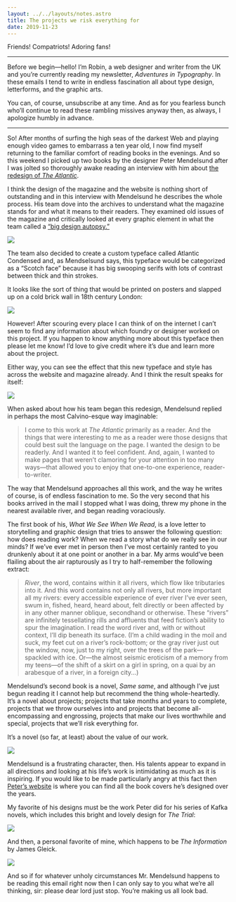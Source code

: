 ```yaml
---
layout: ../../layouts/notes.astro
title: The projects we risk everything for
date: 2019-11-23
---
```


Friends! Compatriots! Adoring fans!

---

Before we begin—hello! I’m Robin, a web designer and writer from the UK and you’re currently reading my newsletter, _Adventures in Typography_. In these emails I tend to write in endless fascination all about type design, letterforms, and the graphic arts.

You can, of course, unsubscribe at any time. And as for you fearless bunch who’ll continue to read these rambling missives anyway then, as always, I apologize humbly in advance.

---

So! After months of surfing the high seas of the darkest Web and playing enough video games to embarrass a ten year old, I now find myself returning to the familiar comfort of reading books in the evenings. And so this weekend I picked up two books by the designer Peter Mendelsund after I was jolted so thoroughly awake reading an interview with him about [the redesign of _The Atlantic_](https://www.theatlantic.com/news/archive/2019/11/introducing-new-look-atlantic/601762/).

I think the design of the magazine and the website is nothing short of outstanding and in this interview with Mendelsund he describes the whole process. His team dove into the archives to understand what the magazine stands for and what it means to their readers. They examined old issues of the magazine and critically looked at every graphic element in what the team called a [“big design autopsy.”](https://www.youtube.com/watch?v=TlkzewtoJ8Q&feature=emb_title)

![](https://buttondown.s3.us-west-2.amazonaws.com/images/acc1d3fb-3c90-4518-bfc8-bbe9bfefc9f7.jpg)

The team also decided to create a custom typeface called Atlantic Condensed and, as Mendselsund says, this typeface would be categorized as a “Scotch face” because it has big swooping serifs with lots of contrast between thick and thin strokes.

It looks like the sort of thing that would be printed on posters and slapped up on a cold brick wall in 18th century London:

![](https://buttondown.s3.us-west-2.amazonaws.com/images/db8b2e9f-cffc-4f70-93aa-edaf02db9712.jpg)

However! After scouring every place I can think of on the internet I can’t seem to find any information about which foundry or designer worked on this project. If you happen to know anything more about this typeface then please let me know! I’d love to give credit where it’s due and learn more about the project.

Either way, you can see the effect that this new typeface and style has across the website and magazine already. And I think the result speaks for itself:

![](https://buttondown.s3.us-west-2.amazonaws.com/images/f3f6142d-7799-4cfa-a317-f2f7f189be00.jpg)

When asked about how his team began this redesign, Mendelsund replied in perhaps the most Calvino-esque way imaginable:

> I come to this work at _The Atlantic_ primarily as a reader. And the things that were interesting to me as a reader were those designs that could best suit the language on the page. I wanted the design to be readerly. And I wanted it to feel confident. And, again, I wanted to make pages that weren’t clamoring for your attention in too many ways—that allowed you to enjoy that one-to-one experience, reader-to-writer.

The way that Mendelsund approaches all this work, and the way he writes of course, is of endless fascination to me. So the very second that his books arrived in the mail I stopped what I was doing, threw my phone in the nearest available river, and began reading voraciously.

The first book of his, _What We See When We Read_, is a love letter to storytelling and graphic design that tries to answer the following question: how does reading work? When we read a story what do we really see in our minds? If we’ve ever met in person then I’ve most certainly ranted to you drunkenly about it at one point or another in a bar. My arms would’ve been flailing about the air rapturously as I try to half-remember the following extract:

> _River_, the word, contains within it all rivers, which flow like tributaries into it. And this word contains not only all rivers, but more important all my rivers: every accessible experience of ever river I’ve ever seen, swum in, fished, heard, heard about, felt directly or been affected by in any other manner oblique, secondhand or otherwise. These “rivers” are infinitely tessellating rills and affluents that feed fiction’s ability to spur the imagination. I read the word river and, with or without context, I’ll dip beneath its surface. (I’m a child wading in the moil and suck, my feet cut on a river’s rock-bottom; or the gray river just out the window, now, just to my right, over the trees of the park—spackled with ice. Or—the almost seismic eroticism of a memory from my teens—of the shift of a skirt on a girl in spring, on a quai by an arabesque of a river, in a foreign city...)

Mendelsund’s second book is a novel, _Same same_, and although I’ve just begun reading it I cannot help but recommend the thing whole-heartedly. It’s a novel about projects; projects that take months and years to complete, projects that we throw ourselves into and projects that become all-encompassing and engrossing, projects that make our lives worthwhile and special, projects that we’ll risk everything for.

It’s a novel (so far, at least) about the value of our work.

![](https://buttondown.s3.us-west-2.amazonaws.com/images/c7d6ee7e-8d11-425d-88d9-18ceee5761da.jpg)

Mendelsund is a frustrating character, then. His talents appear to expand in all directions and looking at his life’s work is intimidating as much as it is inspiring. If you would like to be made particularly angry at this fact then [Peter’s website](https://www.petermendelsund.com/covers) is where you can find all the book covers he’s designed over the years.

My favorite of his designs must be the work Peter did for his series of Kafka novels, which includes this bright and lovely design for _The Trial_:

![](https://buttondown.s3.us-west-2.amazonaws.com/images/f8bc07d3-1911-424a-a260-869bb63a167a.jpg)

And then, a personal favorite of mine, which happens to be _The Information_ by James Gleick.

![](https://buttondown.s3.us-west-2.amazonaws.com/images/1eea3156-20e7-46e3-a980-ddc8cd724907.jpeg)

And so if for whatever unholy circumstances Mr. Mendelsund happens to be reading this email right now then I can only say to you what we’re all thinking, sir: please dear lord just stop. You’re making us all look bad.
